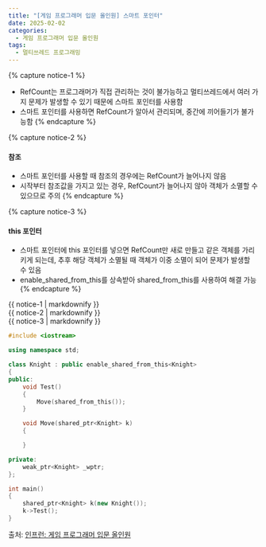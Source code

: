 ```yaml
---
title: "[게임 프로그래머 입문 올인원] 스마트 포인터"
date: 2025-02-02
categories:
  - 게임 프로그래머 입문 올인원
tags:
  - 멀티쓰레드 프로그래밍
---
```




{% capture notice-1 %}
* RefCount는 프로그래머가 직접 관리하는 것이 불가능하고 멀티쓰레드에서 여러 가지 문제가 발생할 수 있기 때문에 스마트 포인터를 사용함
* 스마트 포인터를 사용하면 RefCount가 알아서 관리되며, 중간에 끼어들기가 불가능함
{% endcapture %}

{% capture notice-2 %}
#### 참조

* 스마트 포인터를 사용할 때 참조의 경우에는 RefCount가 늘어나지 않음
* 시작부터 참조값을 가지고 있는 경우, RefCount가 늘어나지 않아 객체가 소멸할 수 있으므로 주의
{% endcapture %}

{% capture notice-3 %}
#### this 포인터

* 스마트 포인터에 this 포인터를 넣으면 RefCount만 새로 만들고 같은 객체를 가리키게 되는데, 추후 해당 객체가 소멸될 때 객체가 이중 소멸이 되어 문제가 발생할 수 있음
* enable_shared_from_this를 상속받아 shared_from_this를 사용하여 해결 가능
{% endcapture %}

<div class="notice">
  {{ notice-1 | markdownify }}
</div>

<div class="notice">
  {{ notice-2 | markdownify }}
</div>

<div class="notice">
  {{ notice-3 | markdownify }}
</div>

```cpp
#include <iostream>

using namespace std;

class Knight : public enable_shared_from_this<Knight>
{
public:
	void Test()
	{
		Move(shared_from_this());
	}

	void Move(shared_ptr<Knight> k)
	{

	}

private:
	weak_ptr<Knight> _wptr;
};

int main()
{
	shared_ptr<Knight> k(new Knight());
	k->Test();
}
```

출처: [인프런: 게임 프로그래머 입문 올인원][source]

[source]: https://www.inflearn.com/course/%EA%B2%8C%EC%9E%84-%ED%94%84%EB%A1%9C%EA%B7%B8%EB%9E%98%EB%A8%B8-%EC%9E%85%EB%AC%B8-%EC%98%AC%EC%9D%B8%EC%9B%90-rookiss/dashboard
